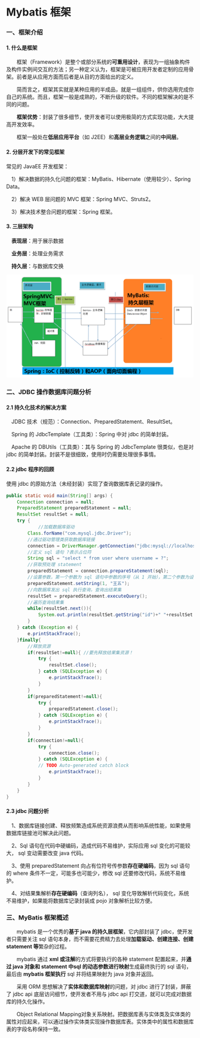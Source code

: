 # Mybatis 框架

### 一、框架介绍

#### 1. 什么是框架

&emsp;&emsp;框架（Framework）是整个或部分系统的**可重用设计**，表现为一组抽象构件及构件实例间交互的方法；另一种定义认为，框架是可被应用开发者定制的应用骨架。前者是从应用方面而后者是从目的方面给出的定义。

&emsp;&emsp;简而言之，框架其实就是某种应用的半成品，就是一组组件，供你选用完成你自己的系统。而且，框架一般是成熟的，不断升级的软件。不同的框架解决的是不同的问题。

&emsp;&emsp;**框架优势**：封装了很多细节，使开发者可以使用极简的方式实现功能，大大提高开发效率。

&emsp;&emsp;框架一般处在**低层应用平台**（如 J2EE）和**高层业务逻辑**之间的**中间层**。

#### 2. 分层开发下的常见框架

常见的 JavaEE 开发框架：

&emsp;1）解决数据的持久化问题的框架：MyBatis、Hibernate（使用较少）、Spring Data。

&emsp;2）解决 WEB 层问题的 MVC 框架：Spring MVC、Struts2。

&emsp;3）解决技术整合问题的框架：Spring 框架。


#### 3. 三层架构

&emsp;**表现层**：用于展示数据

&emsp;**业务层**：处理业务需求

&emsp;**持久层**：与数据库交换

<img src="./chapter1/img1/01-three-tier-architecture.png" width=800>

### 二、JDBC 操作数据库问题分析

#### 2.1 持久化技术的解决方案

&emsp;JDBC 技术（规范）：Connection、PreparedStatement、ResultSet。

&emsp;Spring 的 JdbcTemplate（工具类）：Spring 中对 jdbc 的简单封装。

&emsp;Apache 的 DBUtils（工具类）：其与 Spring 的 JdbcTemplate 很类似，也是对 jdbc 的简单封装。封装不是很细致，使用时仍需要处理很多事情。

#### 2.2 jdbc 程序的回顾

使用 jdbc 的原始方法（未经封装）实现了查询数据库表记录的操作。

```java
public static void main(String[] args) {
	Connection connection = null;
	PreparedStatement preparedStatement = null;
	ResultSet resultSet = null;
	try {
	        //加载数据库驱动
		Class.forName("com.mysql.jdbc.Driver");
		//通过驱动管理类获取数据库链接
		connection = DriverManager.getConnection("jdbc:mysql://localhost:3306/mybatis?characterEncoding=utf-8","root", "root");
		//定义 sql 语句 ?表示占位符
		String sql = "select * from user where username = ?";
		//获取预处理 statement
		preparedStatement = connection.prepareStatement(sql);
		//设置参数，第一个参数为 sql 语句中参数的序号（从 1 开始），第二个参数为设置的参数值
		preparedStatement.setString(1, "王五");
		//向数据库发出 sql 执行查询，查询出结果集
		resultSet = preparedStatement.executeQuery();
		//遍历查询结果集
		while(resultSet.next()){
			System.out.println(resultSet.getString("id")+" "+resultSet.getString("username"));
		}
	} catch (Exception e) {
		e.printStackTrace();
	}finally{
		//释放资源
		if(resultSet!=null){ //要先释放结果集资源！
			try {
				resultSet.close();
			} catch (SQLException e) {
				e.printStackTrace();
			}
		}
		if(preparedStatement!=null){
			try {
				preparedStatement.close();
			} catch (SQLException e) {
				e.printStackTrace();
			}
		}
		if(connection!=null){
			try {
				connection.close();
			} catch (SQLException e) {
			// TODO Auto-generated catch block
				e.printStackTrace();
			}
		}
	}
}
```

#### 2.3 jdbc 问题分析

&emsp;1、数据库链接创建、释放频繁造成系统资源浪费从而影响系统性能，如果使用数据库链接池可解决此问题。

&emsp;2、Sql 语句在代码中硬编码，造成代码不易维护，实际应用 sql 变化的可能较大， sql 变动需要改变 java 代码。

&emsp;3、使用 preparedStatement 向占有位符号传参数**存在硬编码**，因为 sql 语句的 where 条件不一定，可能多也可能少，修改 sql 还要修改代码，系统不易维护。

&emsp;4、对结果集解析**存在硬编码**（查询列名）， sql 变化导致解析代码变化，系统不易维护，如果能将数据库记录封装成 pojo 对象解析比较方便。





### 三、MyBatis 框架概述


&emsp;&emsp;mybatis 是一个优秀的**基于 java 的持久层框架**，它内部封装了 jdbc，使开发者只需要关注 sql 语句本身，而不需要花费精力去处理**加载驱动、创建连接、创建 statement 等**繁杂的过程。

&emsp;&emsp;mybatis 通过 **xml 或注解**的方式将要执行的各种 statement 配置起来，并**通过 java 对象和 statement 中sql 的动态参数进行映射**生成最终执行的 sql 语句，最后由 **mybatis 框架执行** sql 并将结果映射为 java 对象并返回。

&emsp;&emsp;采用 ORM 思想解决了**实体和数据库映射**的问题，对 jdbc 进行了封装，屏蔽了 jdbc api 底层访问细节，使开发者不用与 jdbc api 打交道，就可以完成对数据库的持久化操作。

&emsp;&emsp;Object Relational Mapping对象关系映射。把数据库表与实体类及实体类的属性对应起来，可以通过操作实体类实现操作数据库表。实体类中的属性和数据库表的字段名称保持一致。
















